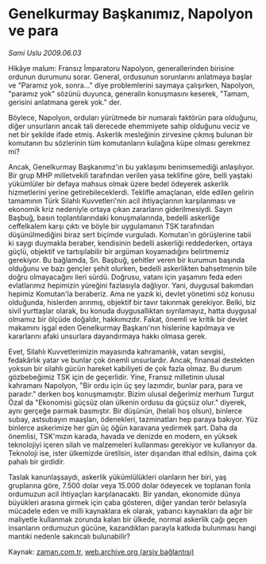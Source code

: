 # Genelkurmay Başkanımız, Napolyon ve para

*Sami Uslu 2009.06.03*

<tr><td class="metin" colspan="2" style="padding-top: 20px; padding-left: 5px; padding-right: 10px;">Hikâye malum: Fransız İmparatoru Napolyon, generallerinden birisine ordunun durumunu sorar. General, ordusunun sorunlarını  anlatmaya başlar ve "Paramız yok, sonra..." diye problemlerini saymaya çalışırken, Napolyon, "paramız yok" sözünü duyunca, generalin konuşmasını keserek, "Tamam, gerisini anlatmana gerek yok." der.</td></tr><tr><td class="metin" colspan="2" style="padding-top: 20px; padding-left: 5px; padding-right: 10px;"><p>Böylece, Napolyon, orduları yürütmede bir numaralı faktörün para olduğunu, diğer unsurların ancak tali derecede ehemmiyete sahip olduğunu veciz ve net bir şekilde ifade etmiş. Askerlik mesleğinin zirvesine çıkmış bulunan bir komutanın bu sözlerinin tüm komutanların kulağına küpe olması gerekmez mi?
<p> Ancak, Genelkurmay Başkanımız'ın bu yaklaşımı benimsemediği anlaşılıyor. Bir grup MHP milletvekili tarafından verilen yasa teklifine göre, belli yaştaki yükümlüler bir defaya mahsus olmak üzere bedel ödeyerek askerlik hizmetlerini yerine getirebileceklerdi. Teklifle amaçlanan, elde edilen gelirin tamamının Türk Silahlı Kuvvetleri'nin acil ihtiyaçlarının karşılanması ve ekonomik kriz nedeniyle ortaya çıkan zararların giderilmesiydi. Sayın Başbuğ, basın toplantılarındaki konuşmalarında, bedelli askerliğe ceffelkalem karşı çıktı ve böyle bir uygulamanın TSK tarafından düşünülmediğini biraz sert biçimde vurguladı. Komutan'ın görüşlerine tabii ki saygı duymakla beraber, kendisinin bedelli askerliği reddederken, ortaya güçlü, objektif ve tartışılabilir bir argüman koyamadığını belirtmemiz gerekiyor. Bu bağlamda, Sn. Başbuğ, şehitler veren bir kurumun başında olduğunu ve bazı gençler şehit olurken, bedelli askerlikten bahsetmenin bile doğru olmayacağını ileri sürdü. Doğrusu, vatanı için yaşamını feda eden evlatlarımız hepimizin yüreğini fazlasıyla dağlıyor. Yani, duygusal bakımdan hepimiz Komutan'la beraberiz. Ama ne yazık ki, devlet yönetimi söz konusu olduğunda, hislerden arınmış, objektif bir tavır takınmak gerekiyor. Belki, biz sivil yurttaşlar olarak, bu konuda duygusallıktan sıyrılamayız, hatta duygusal olmamız bir ölçüde doğaldır, hakkımızdır. Fakat, önemli ve kritik bir devlet makamını işgal eden Genelkurmay Başkanı'nın hislerine kapılmaya ve kararlarını afaki unsurlara dayandırmaya hakkı olmasa gerek.
<p> Evet, Silahlı Kuvvetlerimizin mayasında kahramanlık, vatan sevgisi, fedakârlık yatar ve bunlar çok önemli unsurlardır. Ancak, finansal destekten yoksun bir silahlı gücün hareket kabiliyeti de çok fazla olmaz. Bu durum gözbebeğimiz TSK için de geçerlidir. Yine, Fransız milletinin ulusal kahramanı Napolyon, "Bir ordu için üç şey lazımdır, bunlar para, para ve paradır." derken boş konuşmamıştır. Bizim ulusal değerimiz merhum Turgut Özal da "Ekonomisi güçsüz olan ülkenin ordusu da güçsüz olur." diyerek, aynı gerçeğe parmak basmıştır. Bir düşünün, (helali hoş olsun), binlerce subay, astsubayın maaşları, ödenekleri, tazminatları hep paraya bakıyor. Yüz binlerce askerimize her gün üç öğün karavana yedirmek şart. Daha da önemlisi, TSK'mızın karada, havada ve denizde en modern, en yüksek teknolojiyi içeren silah ve malzemeleri kullanması gerekiyor ve kullanıyor da. Teknoloji ise, ister ülkemizde üretilsin, ister dışarıdan ithal edilsin, daima çok pahalı bir girdidir.
<p> Taslak kanunlaşsaydı, askerlik yükümlülükleri olanların her biri, yaş gruplarına göre, 7.500 dolar veya 15.000 dolar ödeyecek ve toplanan fonla ordumuzun acil ihtiyaçları karşılanacaktı. Bir yandan, ekonomide dünya büyükleri arasına girmek için çaba gösteren, diğer yandan terör belasıyla mücadele eden ve milli kaynaklara ek olarak, yabancı kaynakları da ağır bir maliyetle kullanmak zorunda kalan bir ülkede, normal askerlik çağı geçen insanların ordumuzun gücüne, kazandıkları parayla katkıda bulunması hangi mantıki nedenle sakıncalı bulunabilir? <br/></p></p></p></p></td></tr>

Kaynak: [zaman.com.tr](http://zaman.com.tr/yazar.do?yazino=854671), [web.archive.org (arşiv bağlantısı)](http://web.archive.org/web/20090608065655/http://www.zaman.com.tr:80/yazar.do?yazino=854671)
